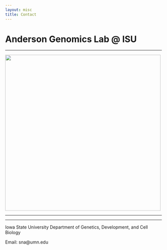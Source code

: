 ```yaml
---
layout: misc
title: Contact
---
```


<div class="jumbotron bg-white">
  <h1 class="display-4">Anderson Genomics Lab @ ISU</h1>
  <hr class="my-4">
  <img style='width:500px' src="/images/mbb.jpg"/>
  <hr class="my-4">
  <hr class="my-4">
  <p>Iowa State University Department of Genetics, Development, and Cell Biology </p>
  <p></p>
  <p>Email: sna<span style="display:none">obfuscate</span>@umn.edu</p>
</div>
